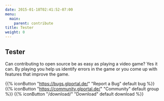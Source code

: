 ```yaml
---
date: 2015-01-18T02:41:52-07:00
menu:
  main:
    parent: contribute
title: Tester
weight: 0
---
```

## Tester
Can contributing to open source be as easy as playing a video game? Yes it can.
By playing you help us identify errors in the game or you come up with features that improve the game.

{{% iconButton "https://bugs.glportal.de/" "Report a Bug" default bug %}}
{{% iconButton "https://community.glportal.de/" "Community" default group %}}
{{% iconButton "/download/" "Download" default download %}}
